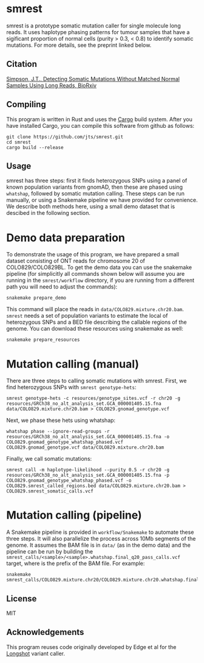 # smrest

smrest is a prototype somatic mutation caller for single molecule long reads. It uses haplotype phasing patterns for tumour samples that have a sigificant proportion of normal cells (purity > 0.3, < 0.8) to identify somatic mutations. For more details, see the preprint linked below.

## Citation

[Simpson, J.T., Detecting Somatic Mutations Without Matched Normal Samples Using Long Reads, BioRxiv](https://www.biorxiv.org/content/10.1101/2024.02.26.582089v1)

## Compiling

This program is written in Rust and uses the [Cargo](https://doc.rust-lang.org/cargo/getting-started/installation.html) build system. After you have installed Cargo, you can compile this software from github as follows:

```
git clone https://github.com/jts/smrest.git
cd smrest
cargo build --release
```

## Usage

smrest has three steps: first it finds heterozygous SNPs using a panel of known population variants from gnomAD, then these are phased using `whatshap`, followed by somatic mutation calling. These steps can be run manually, or using a Snakemake pipeline we have provided for convenience. We describe both methods here, using a small demo dataset that is descibed in the following section.

# Demo data preparation

To demonstrate the usage of this program, we have prepared a small dataset consisting of ONT reads for chromosome 20 of COLO829/COLO829BL. To get the demo data you can use the snakemake pipeline (for simplicitly all commands shown below will assume you are running in the `smrest/workflow` directory, if you are running from a different path you will need to adjust the commands):

```
snakemake prepare_demo
```

This command will place the reads in `data/COLO829.mixture.chr20.bam`. `smrest` needs a set of population variants to estimate the local of heterozygous SNPs and a BED file describing the callable regions of the genome. You can download these resources using snakemake as well:

```
snakemake prepare_resources
```

# Mutation calling (manual)

There are three steps to calling somatic mutations with smrest. First, we find heterozygous SNPs with `smrest genotype-hets`:

```
smrest genotype-hets -c resources/genotype_sites.vcf -r chr20 -g resources/GRCh38_no_alt_analysis_set.GCA_000001405.15.fna data/COLO829.mixture.chr20.bam > COLO829.gnomad_genotype.vcf
```

Next, we phase these hets using whatshap:

```
whatshap phase --ignore-read-groups -r resources/GRCh38_no_alt_analysis_set.GCA_000001405.15.fna -o COLO829.gnomad_genotype_whatshap_phased.vcf COLO829.gnomad_genotype.vcf data/COLO829.mixture.chr20.bam
```

Finally, we call somatic mutations:

```
smrest call -m haplotype-likelihood --purity 0.5 -r chr20 -g resources/GRCh38_no_alt_analysis_set.GCA_000001405.15.fna -p COLO829.gnomad_genotype_whatshap_phased.vcf -o COLO829.smrest_called_regions.bed data/COLO829.mixture.chr20.bam > COLO829.smrest_somatic_calls.vcf
```

# Mutation calling (pipeline)

A Snakemake pipeline is provided in `workflow/Snakemake` to automate these three steps. It will also parallelize the process across 10Mb segments of the genome. It assumes the BAM file is in `data/` (as in the demo data) and the pipeline can be run by building the `smrest_calls/<sample>/<sample>.whatshap.final_q20_pass_calls.vcf` target, where <sample> is the prefix of the BAM file. For example:

```
snakemake smrest_calls/COLO829.mixture.chr20/COLO829.mixture.chr20.whatshap.final_q20_pass_calls.vcf
```

## License

MIT

## Acknowledgements

This program reuses code originally developed by Edge et al for the [Longshot](https://github.com/pjedge/longshot) variant caller.
